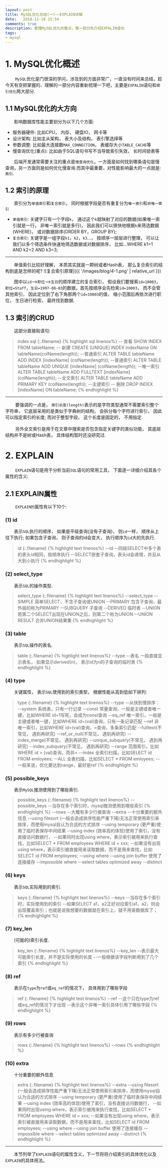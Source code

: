 ```yaml
---
layout: post
title: MySQL优化总结(一)——EXPLAIN详解
date:   2018-11-18 15:54
comments: true
description: 整理MySQL优化的重点，第一部分先介绍EXPALIN语句
tags:
- mysql
---
```


# 1. MySQL优化概述

&emsp;&emsp; `MySQL`优化是门很深的学问，涉及到的方面非常广，一直没有时间来总结，趁今天有空把掌握的、理解的一部分内容重新梳理一下吧，主要是`EXPALIN`语句和`索引优化`两大部分.
## 1.1 MySQL优化的大方向

&emsp;&emsp;影响数据库性能主要划分为以下几个方面:
- 服务器硬件: 比如CPU， 内存， 硬盘IO， 网卡等
- 设计架构: 比如主从架构， 表大小及结构， 表引擎选择等
- 参数调整: 比如最大连接数`MAX_CONNECTION`， 表缓存大小`TABLE_CACHE`等
- 慢查询优化(重点): 比如由于SQL语句书写不当导致索引失效， 长时间锁表等

&emsp;&emsp;后端开发通常需要关注的重点是`慢查询优化`，一方面是如何找到哪条语句是慢查询，另一方面则是如何优化慢查询.而其中最重要，对性能影响最大的一点就是: `索引`.

## 1.2 索引的原理

&emsp;&emsp;索引分为`单值索引`和`复合索引`， 同时根据字段是否有重复分为`唯一索引`和`非唯一索引`
- `单值索引`: 关键字只有一个字段`k`， 通过这个`k`就映射了对应的数据(如果唯一索引就是一行， 非唯一索引就是多行)， 因此我们可以很快地根据`k`来筛选数据(WHERE)， 或对数据排序(ORDER BY，GROUP BY);<br>
- `复合索引`: 关键字是一组字段`k1`，`k2`，`k3`...， 按顺序一层层进行整理， 可以让我们以多个筛选条件快速地筛选数据或对数据排序， 比如...WHERE k1=1 AND k2=2 AND k3=3;

<hr>

&emsp;&emsp;单值索引比较好理解， 本质其实就是一颗树或者Hash表， 那么复合索引的结构到底是怎样的呢?
![复合索引原理]({{ '/images/blog/4-1.png' | relative_url }})

&emsp;&emsp;图中以`id`-->`职位`-->`生日`的顺序建立的复合索引， 假设我们要搜索`id=10003`，`职位=Staff`，`生日=1997-08-03`的数据，首先按顺序会先检索`id=10003`， 而不会管其他索引， 因此定位到了右下角那两个`id=10003`的值， 缩小范围后再依次进行职位， 生日进行检索， 最终找到数据.

## 1.3 索引的CRUD
&emsp;&emsp;这部分直接贴语句:
>index.sql
{:.filename}
{% highlight sql linenos%}
-- 查看
    SHOW INDEX FROM tableName;
-- 新建
    CREATE [UNIQUE] INDEX indexName ON tableName(colName(length));  --普通索引
    ALTER TABLE tableName ADD INDEX [indexName] (colName(length));  --普通索引
    ALTER TABLE tableName ADD UNIQUE [indexName] (colName(length));  --唯一索引
    ALTER TABLE tableName ADD FULLTEXT [indexName] (colName(length));  --全文索引
    ALTER TABLE tableName ADD PRIMARY KEY (colName(length));  --主键索引
-- 删除
    DROP INDEX [indexName] ON tableName;
{% endhighlight %}
<hr>

&emsp;&emsp; 要强调的一点是， `索引长度(length)`表示的是字符类型通常不需要索引整个字符串， 它底层采用的是类似于字典树的结构， 会拆分每个字符进行索引， 因此可以指定索引的长度; 而对于整型字段， 这个长度是固定的， 不用指定.<br><br>
&emsp;&emsp; 另外全文索引是用于在文章中搜索是否包含指定关键字的类似功能， 其底层结构并不是树或Hash表， 具体结构暂时还没研究过.


# 2. EXPLAIN
&emsp;&emsp; `EXPLAIN`语句是用于分析当前`SQL`语句的常用工具， 下面逐一详细介绍其各个属性的含义:

## 2.1 EXPLAIN属性
&emsp;&emsp; `EXPLAIN的`属性有以下10个:

### (1) id
&emsp;&emsp;表示`SQL`执行的顺序， 如果是平级查询(没有子查询)， 则`id`一样， 顺序从上往下执行; 如果包含子查询， 则子查询的id会变大， 执行顺序为`id`大的先执行.
>id
{:.filename}
{% highlight text linenos%}
    --id 
        --同级SELECT中多个表的表头id相同，按顺序执行
        --SELECT嵌套子查询，表头id会递增，并且从大到小执行
{% endhighlight %}

### (2) select_type 
&emsp;&emsp;表示`SQL`的操作类型.
>select_type
{:.filename}
{% highlight text linenos%}
    --select_type 
        --SIMPLE   简单SELECT，不含子查询或UNION
        --PRIMARY  包含子查询，最外层的称为PRIMARY
        --SUBQUERY 子查询
        --DERIVED  临时表
        --UNION    若第二个SELECT出现在UNION之后，则第二个称为UNION
        --UNION RESULT  合并UNION结果集
{% endhighlight %}

### (3) table
&emsp;&emsp;表示`SQL`操作的表名.
>table
{:.filename}
{% highlight text linenos%}
    --type 
        --表名 一般直接显示表名， 如果显示derived(n)， 表示id为n的子查询的临时表
{% endhighlight %}

### (4) type
&emsp;&emsp;关键属性， 表示`SQL`使用到的索引类型， 根据性能从高到低如下排列: 
>type
{:.filename}
{% highlight text linenos%}
    --type
        --从快到慢排序：
        --system   系统表，只有一行记录
        --const    常量查询，一般是主键或者唯一键，比如WHERE id=1写死，会成为const查询
        --eq_ref   唯一索引，一般是主键或者唯一键，比如WHERE id=(val)查询，只有一条记录匹配
        --ref      非唯一索引，比如WHERE id=(val)查询，=查询，多条索引匹配
        --fulltext(不常见， 遇到再研究)
        --ref_or_null(不常见， 遇到再研究)
        --index_merge(不常见， 遇到再研究)
        --unique_subquery(不常见， 遇到再研究)
        --index_subquery(不常见， 遇到再研究)
        --range    范围索引，比如WHERE id > (val)查询，而非=
        --index    全索引扫描，比如SELECT id FROM emloyees;
        --ALL      全表扫描，比如SELECT * FROM emloyees;
        --一般来说，优化要达到range，最好是ref
{% endhighlight %}

### (5) possible_keys
&emsp;&emsp;表示`MySQL`推测使用到了哪些索引.
>possible_keys
{:.filename}
{% highlight text linenos%}
    --possible_keys
    --当存在多个索引时，mysql推测使用到哪些索引
{% endhighlight %}
    --rows
        --大概有多少行被查询
    --extra
        --十分重要的额外信息
        --using filesort  (一般会造成排序性能严重下降)无法正常使用索引来排序，而使用mysql自认为合适的方式排序
        --using temporary (更严重)使用了临时表保存中间结果
        --using index     (效率高的体现)使用了索引，没有直接访问数据行，
                        --如果同时出现using where，表示索引被用来执行查找，比如SELECT * FROM employees WHERE id = xxx;
                        --如果没有出现using where，表示索引被直接用来读取数据，而不是用来查找，比如SELECT id FROM employees;
        --using where
        --using join buffer 使用了连接缓存
        --impossible where
        --select tables optimized away
        --distinct

### (6) keys
&emsp;&emsp;表示`SQL`实际用到的索引.
>keys
{:.filename}
{% highlight text linenos%}
    --keys
        --当存在多个索引时，实际使用到的索引
        --如果SELECT a1，a2正好对应索引a1，a2，则会出现覆盖索引；也就是说我想要的数据就在索引上，就不用查数据库了；
{% endhighlight %}

### (7) key_len
&emsp;&emsp;(可能的)索引长度.
>key_len
{:.filename}
{% highlight text linenos%}
    --key_len
        --表示最大可能索引长度，并不是实际使用的长度
        --一般根据该字段判断用到了几个索引
{% endhighlight %}

### (8) ref
&emsp;&emsp;表示在`type`为`ref`或`eq_ref`的情况下， 具体用到了哪些字段
>ref
{:.filename}
{% highlight text linenos%}
    --ref
        --这个只在type为ref或eq_ref的情况下才出现
        --表示这个非唯一索引具体引用了哪些字段
{% endhighlight %}

### (9) rows
&emsp;&emsp;表示有多少行被查询
>rows
{:.filename}
{% highlight text linenos%}
    --rows
{% endhighlight %}

### (10) extra
&emsp;&emsp;十分重要的额外信息
>extra
{:.filename}
{% highlight text linenos%}
    --extra
        --using filesort  (一般会造成排序性能严重下降)无法正常使用索引来排序，而使用mysql自认为合适的方式排序
        --using temporary (更严重)使用了临时表保存中间结果
        --using index     (效率高的体现)使用了索引，没有直接访问数据行，
                        --如果同时出现using where，表示索引被用来执行查找，比如SELECT * FROM employees WHERE id = xxx;
                        --如果没有出现using where，表示索引被直接用来读取数据，而不是用来查找，比如SELECT id FROM employees;
        --using where
        --using join buffer 使用了连接缓存
        --impossible where
        --select tables optimized away
        --distinct
{% endhighlight %}

<hr>

&emsp;&emsp;本节列举了`EXPLAIN`语句的属性含义，下一节将将介绍索引的具体优化以及`EXPLAIN`的具体用法。